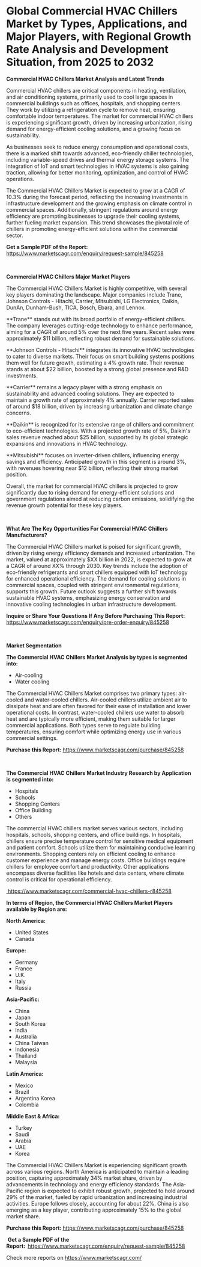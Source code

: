 <p><h1>Global Commercial HVAC Chillers Market by Types, Applications, and Major Players, with Regional Growth Rate Analysis and Development Situation, from 2025 to 2032</h1></p><p><strong>Commercial HVAC Chillers Market Analysis and Latest Trends</strong></p>
<p><p>Commercial HVAC chillers are critical components in heating, ventilation, and air conditioning systems, primarily used to cool large spaces in commercial buildings such as offices, hospitals, and shopping centers. They work by utilizing a refrigeration cycle to remove heat, ensuring comfortable indoor temperatures. The market for commercial HVAC chillers is experiencing significant growth, driven by increasing urbanization, rising demand for energy-efficient cooling solutions, and a growing focus on sustainability.</p><p>As businesses seek to reduce energy consumption and operational costs, there is a marked shift towards advanced, eco-friendly chiller technologies, including variable-speed drives and thermal energy storage systems. The integration of IoT and smart technologies in HVAC systems is also gaining traction, allowing for better monitoring, optimization, and control of HVAC operations.</p><p>The Commercial HVAC Chillers Market is expected to grow at a CAGR of 10.3% during the forecast period, reflecting the increasing investments in infrastructure development and the growing emphasis on climate control in commercial spaces. Additionally, stringent regulations around energy efficiency are prompting businesses to upgrade their cooling systems, further fueling market expansion. This trend showcases the pivotal role of chillers in promoting energy-efficient solutions within the commercial sector.</p></p>
<p><strong>Get a Sample PDF of the Report:&nbsp;</strong> <a href="https://www.marketscagr.com/enquiry/request-sample/845258?utm_campaign=2637&utm_medium=2&utm_source=Github&utm_content=ia&utm_term=08042025&utm_id=commercial-hvac-chillers">https://www.marketscagr.com/enquiry/request-sample/845258</a></p>
<p>&nbsp;</p>
<p><strong>Commercial HVAC Chillers Major Market Players</strong></p>
<p><p>The Commercial HVAC Chillers Market is highly competitive, with several key players dominating the landscape. Major companies include Trane, Johnson Controls - Hitachi, Carrier, Mitsubishi, LG Electronics, Daikin, DunAn, Dunham-Bush, TICA, Bosch, Ebara, and Lennox.</p><p>**Trane** stands out with its broad portfolio of energy-efficient chillers. The company leverages cutting-edge technology to enhance performance, aiming for a CAGR of around 5% over the next five years. Recent sales were approximately $11 billion, reflecting robust demand for sustainable solutions.</p><p>**Johnson Controls - Hitachi** integrates its innovative HVAC technologies to cater to diverse markets. Their focus on smart building systems positions them well for future growth, estimating a 4% growth rate. Their revenue stands at about $22 billion, boosted by a strong global presence and R&D investments.</p><p>**Carrier** remains a legacy player with a strong emphasis on sustainability and advanced cooling solutions. They are expected to maintain a growth rate of approximately 4% annually. Carrier reported sales of around $18 billion, driven by increasing urbanization and climate change concerns.</p><p>**Daikin** is recognized for its extensive range of chillers and commitment to eco-efficient technologies. With a projected growth rate of 5%, Daikin's sales revenue reached about $25 billion, supported by its global strategic expansions and innovations in HVAC technology.</p><p>**Mitsubishi** focuses on inverter-driven chillers, influencing energy savings and efficiency. Anticipated growth in this segment is around 3%, with revenues hovering near $12 billion, reflecting their strong market position.</p><p>Overall, the market for commercial HVAC chillers is projected to grow significantly due to rising demand for energy-efficient solutions and government regulations aimed at reducing carbon emissions, solidifying the revenue growth potential for these key players.</p></p>
<p>&nbsp;</p>
<p><strong>What Are The Key Opportunities For Commercial HVAC Chillers Manufacturers?</strong></p>
<p><p>The Commercial HVAC Chillers market is poised for significant growth, driven by rising energy efficiency demands and increased urbanization. The market, valued at approximately $XX billion in 2022, is expected to grow at a CAGR of around XX% through 2030. Key trends include the adoption of eco-friendly refrigerants and smart chillers equipped with IoT technology for enhanced operational efficiency. The demand for cooling solutions in commercial spaces, coupled with stringent environmental regulations, supports this growth. Future outlook suggests a further shift towards sustainable HVAC systems, emphasizing energy conservation and innovative cooling technologies in urban infrastructure development.</p></p>
<p><strong>Inquire or Share Your Questions If Any Before Purchasing This Report:</strong> <a href="https://www.marketscagr.com/enquiry/pre-order-enquiry/845258?utm_campaign=2637&utm_medium=2&utm_source=Github&utm_content=ia&utm_term=08042025&utm_id=commercial-hvac-chillers">https://www.marketscagr.com/enquiry/pre-order-enquiry/845258</a></p>
<p>&nbsp;</p>
<p><strong>Market Segmentation</strong></p>
<p><strong>The Commercial HVAC Chillers Market Analysis by types is segmented into:</strong></p>
<p><ul><li>Air-cooling</li><li>Water cooling</li></ul></p>
<p><p>The Commercial HVAC Chillers Market comprises two primary types: air-cooled and water-cooled chillers. Air-cooled chillers utilize ambient air to dissipate heat and are often favored for their ease of installation and lower operational costs. In contrast, water-cooled chillers use water to absorb heat and are typically more efficient, making them suitable for larger commercial applications. Both types serve to regulate building temperatures, ensuring comfort while optimizing energy use in various commercial settings.</p></p>
<p><strong>Purchase this Report:&nbsp;</strong><a href="https://www.marketscagr.com/purchase/845258?utm_campaign=2637&utm_medium=2&utm_source=Github&utm_content=ia&utm_term=08042025&utm_id=commercial-hvac-chillers">https://www.marketscagr.com/purchase/845258</a></p>
<p>&nbsp;</p>
<p><strong>The Commercial HVAC Chillers Market Industry Research by Application is segmented into:</strong></p>
<p><ul><li>Hospitals</li><li>Schools</li><li>Shopping Centers</li><li>Office Building</li><li>Others</li></ul></p>
<p><p>The commercial HVAC chillers market serves various sectors, including hospitals, schools, shopping centers, and office buildings. In hospitals, chillers ensure precise temperature control for sensitive medical equipment and patient comfort. Schools utilize them for maintaining conducive learning environments. Shopping centers rely on efficient cooling to enhance customer experience and manage energy costs. Office buildings require chillers for employee comfort and productivity. Other applications encompass diverse facilities like hotels and data centers, where climate control is critical for operational efficiency.</p></p>
<p><a href="https://www.marketscagr.com/commercial-hvac-chillers-r845258?utm_campaign=2637&utm_medium=2&utm_source=Github&utm_content=ia&utm_term=08042025&utm_id=commercial-hvac-chillers">&nbsp;https://www.marketscagr.com/commercial-hvac-chillers-r845258</a></p>
<p><strong>In terms of Region, the Commercial HVAC Chillers Market Players available by Region are:</strong></p>
<p>
    <p> <strong> North America: </strong>
        <ul>
            <li>United States</li>
            <li>Canada</li>
        </ul>
        </p> 
    <p> <strong> Europe: </strong>
        <ul>
            <li>Germany</li>
            <li>France</li>
            <li>U.K.</li>
            <li>Italy</li>
            <li>Russia</li>
        </ul>
        </p> 
    <p> <strong> Asia-Pacific: </strong>
        <ul>
            <li>China</li>
            <li>Japan</li>
            <li>South Korea</li>
            <li>India</li>
            <li>Australia</li>
            <li>China Taiwan</li>
            <li>Indonesia</li>
            <li>Thailand</li>
            <li>Malaysia</li>
        </ul>
        </p> 
    <p> <strong> Latin America: </strong>
        <ul>
            <li>Mexico</li>
            <li>Brazil</li>
            <li>Argentina Korea</li>
            <li>Colombia</li>
        </ul>
        </p> 
    <p> <strong> Middle East & Africa: </strong>
        <ul>
            <li>Turkey</li>
            <li>Saudi</li>
            <li>Arabia</li>
            <li>UAE</li>
            <li>Korea</li>
        </ul>
    </p>
    </p>
<p><p>The Commercial HVAC Chillers Market is experiencing significant growth across various regions. North America is anticipated to maintain a leading position, capturing approximately 34% market share, driven by advancements in technology and energy efficiency standards. The Asia-Pacific region is expected to exhibit robust growth, projected to hold around 29% of the market, fueled by rapid urbanization and increasing industrial activities. Europe follows closely, accounting for about 22%. China is also emerging as a key player, contributing approximately 15% to the global market share.</p></p>
<p><strong>Purchase this Report: </strong><a href="https://www.marketscagr.com/purchase/845258?utm_campaign=2637&utm_medium=2&utm_source=Github&utm_content=ia&utm_term=08042025&utm_id=commercial-hvac-chillers">https://www.marketscagr.com/purchase/845258</a></p>
<p>&nbsp;<strong>Get a Sample PDF of the Report:&nbsp;&nbsp;</strong><a href="https://www.marketscagr.com/enquiry/request-sample/845258?utm_campaign=2637&utm_medium=2&utm_source=Github&utm_content=ia&utm_term=08042025&utm_id=commercial-hvac-chillers">https://www.marketscagr.com/enquiry/request-sample/845258</a></p>
<p><strong></strong></p>
<p>Check more reports on <a href="https://www.marketscagr.com/?utm_campaign=2637&utm_medium=2&utm_source=Github&utm_content=ia&utm_term=08042025&utm_id=commercial-hvac-chillers">https://www.marketscagr.com/</a></p>